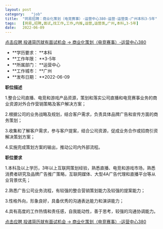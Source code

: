 ```yaml
---
layout:	post
category:	"job"
title:	"网易招聘：商业化策划（电竞赛事）-运营中心380-运营-运营类-广州本科3-5年"
tags:	[网易,招聘,面试,找工作,工作,内推,运营,运营类,广州,本科,3-5年]
date:	2022-06-09
---
```


[点击应聘 投递简历就有面试机会 ->  商业化策划（电竞赛事）-运营中心380](http://mobile.bole.netease.com/bole/boleDetail?id=26605&employeeId=346f03c3cda5f04c&key=all)



- **学历要求： **本科
- **工作年限： **3-5年
- **所属部门： **运营中心
- **工作城市： **广州
- **发布日期： **2022-06-09



**职位描述**

1.整合公司直播、电竞和游戏产品资源，策划和落实公司直播和电竞赛事业务的商业资源对外合作营销策略及客户解决方案； 

2.根据公司的业务战略及规划，结合客户需求，负责具体品牌广告和宣传方面的商务策划； 

3.收集和了解客户需求，参与客户提案，结合公司资源，促成业务合作或招商引资解决策划方案； 

4.实施完成策划方案的输出，推动公司内外部流程。







**职位要求**

1.本科及以上学历，3年以上互联网策划经验，熟悉直播、电竞和游戏市场，熟悉消费者研究及品牌广告推广策略，互联网媒体、大型4A广告代理和直播平台等从业背景优先； 

2.熟悉广告公司业务流程，有较强的整合营销策划能力及较强的提案能力；

3.性格外向，形象良好，具备优秀的沟通表达能力和演讲能力； 

4.具有高度的工作热情和责任感，自我能动性，善于思考，较强的沟通协调能力。



[点击应聘 投递简历就有面试机会 ->  商业化策划（电竞赛事）-运营中心380](http://mobile.bole.netease.com/bole/boleDetail?id=26605&employeeId=346f03c3cda5f04c&key=all)